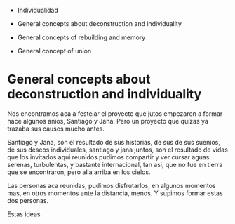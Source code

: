 - Individualidad


- General concepts about deconstruction and individuality
- General concepts of rebuilding and memory
- General concept of union


# General concepts about deconstruction and individuality

Nos encontramos aca a festejar el proyecto que jutos empezaron a formar hace algunos anios, Santiago y Jana.
Pero un proyecto que quizas ya trazaba sus causes mucho antes. 

Santiago y Jana, son el resultado de sus historias, de sus de sus suenios, de sus deseos individuales, santiago y jana juntos, son el resultado de vidas que los invitados aqui reunidos pudimos compartir y ver cursar aguas serenas, turbulentas, y bastante internacional, tan asi, que no fue en tierra que se encontraron, pero alla arriba en los cielos.



Las personas aca reunidas, pudimos disfrutarlos, en algunos momentos mas, en otros momentos ante la distancia, menos. Y supimos formar estas dos personas.

Estas ideas

